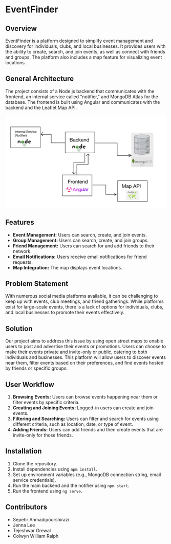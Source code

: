# EventFinder

## Overview

EventFinder is a platform designed to simplify event management and discovery for individuals, clubs, and local businesses. It provides users with the ability to create, search, and join events, as well as connect with friends and groups. The platform also includes a map feature for visualizing event locations.

## General Architecture

The project consists of a Node.js backend that communicates with the frontend, an internal service called "notifier," and MongoDB Atlas for the database. The frontend is built using Angular and communicates with the backend and the Leaflet Map API.

![Architecture Diagram](img.png)

## Features

- **Event Management:** Users can search, create, and join events.
- **Group Management:** Users can search, create, and join groups.
- **Friend Management:** Users can search for and add friends to their network.
- **Email Notifications:** Users receive email notifications for friend requests.
- **Map Integration:** The map displays event locations.

## Problem Statement

With numerous social media platforms available, it can be challenging to keep up with events, club meetings, and friend gatherings. While platforms exist for large-scale events, there is a lack of options for individuals, clubs, and local businesses to promote their events effectively.

## Solution

Our project aims to address this issue by using open street maps to enable users to post and advertise their events or promotions. Users can choose to make their events private and invite-only or public, catering to both individuals and businesses. This platform will allow users to discover events near them, filter events based on their preferences, and find events hosted by friends or specific groups.

## User Workflow

1. **Browsing Events:** Users can browse events happening near them or filter events by specific criteria.
2. **Creating and Joining Events:** Logged-in users can create and join events.
3. **Filtering and Searching:** Users can filter and search for events using different criteria, such as location, date, or type of event.
4. **Adding Friends:** Users can add friends and then create events that are invite-only for those friends.

## Installation

1. Clone the repository.
2. Install dependencies using `npm install`.
3. Set up environment variables (e.g., MongoDB connection string, email service credentials).
4. Run the main backend and the notifier using `npm start`.
5. Run the frontend using `ng serve`.


## Contributors

- Sepehr Ahmadipourshirazi
- Jenna Lee
- Tejeshwar Grewal
- Colwyn William Ralph

